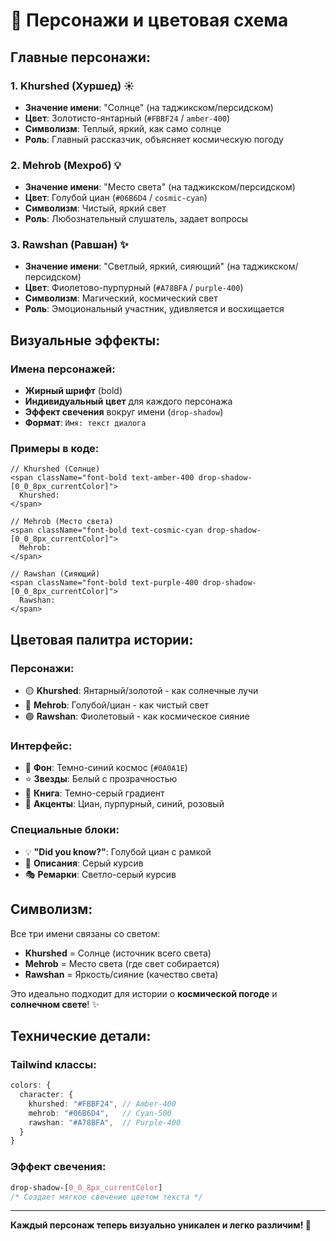 # 🌟 Персонажи и цветовая схема

## Главные персонажи:

### 1. **Khurshed (Хуршед)** ☀️
- **Значение имени**: "Солнце" (на таджикском/персидском)
- **Цвет**: Золотисто-янтарный (`#FBBF24` / `amber-400`)
- **Символизм**: Теплый, яркий, как само солнце
- **Роль**: Главный рассказчик, объясняет космическую погоду

### 2. **Mehrob (Мехроб)** 💡
- **Значение имени**: "Место света" (на таджикском/персидском)
- **Цвет**: Голубой циан (`#06B6D4` / `cosmic-cyan`)
- **Символизм**: Чистый, яркий свет
- **Роль**: Любознательный слушатель, задает вопросы

### 3. **Rawshan (Равшан)** ✨
- **Значение имени**: "Светлый, яркий, сияющий" (на таджикском/персидском)
- **Цвет**: Фиолетово-пурпурный (`#A78BFA` / `purple-400`)
- **Символизм**: Магический, космический свет
- **Роль**: Эмоциональный участник, удивляется и восхищается

## Визуальные эффекты:

### Имена персонажей:
- **Жирный шрифт** (bold)
- **Индивидуальный цвет** для каждого персонажа
- **Эффект свечения** вокруг имени (`drop-shadow`)
- **Формат**: `Имя: текст диалога`

### Примеры в коде:

```tsx
// Khurshed (Солнце)
<span className="font-bold text-amber-400 drop-shadow-[0_0_8px_currentColor]">
  Khurshed: 
</span>

// Mehrob (Место света)
<span className="font-bold text-cosmic-cyan drop-shadow-[0_0_8px_currentColor]">
  Mehrob: 
</span>

// Rawshan (Сияющий)
<span className="font-bold text-purple-400 drop-shadow-[0_0_8px_currentColor]">
  Rawshan: 
</span>
```

## Цветовая палитра истории:

### Персонажи:
- 🟡 **Khurshed**: Янтарный/золотой - как солнечные лучи
- 🔵 **Mehrob**: Голубой/циан - как чистый свет
- 🟣 **Rawshan**: Фиолетовый - как космическое сияние

### Интерфейс:
- 🌌 **Фон**: Темно-синий космос (`#0A0A1E`)
- ⭐ **Звезды**: Белый с прозрачностью
- 📖 **Книга**: Темно-серый градиент
- 💫 **Акценты**: Циан, пурпурный, синий, розовый

### Специальные блоки:
- 💡 **"Did you know?"**: Голубой циан с рамкой
- 📝 **Описания**: Серый курсив
- 🎭 **Ремарки**: Светло-серый курсив

## Символизм:

Все три имени связаны со светом:
- **Khurshed** = Солнце (источник всего света)
- **Mehrob** = Место света (где свет собирается)
- **Rawshan** = Яркость/сияние (качество света)

Это идеально подходит для истории о **космической погоде** и **солнечном свете**! ✨

## Технические детали:

### Tailwind классы:
```typescript
colors: {
  character: {
    khurshed: "#FBBF24", // Amber-400
    mehrob: "#06B6D4",   // Cyan-500
    rawshan: "#A78BFA",  // Purple-400
  }
}
```

### Эффект свечения:
```css
drop-shadow-[0_0_8px_currentColor]
/* Создает мягкое свечение цветом текста */
```

---

**Каждый персонаж теперь визуально уникален и легко различим! 🎨**
